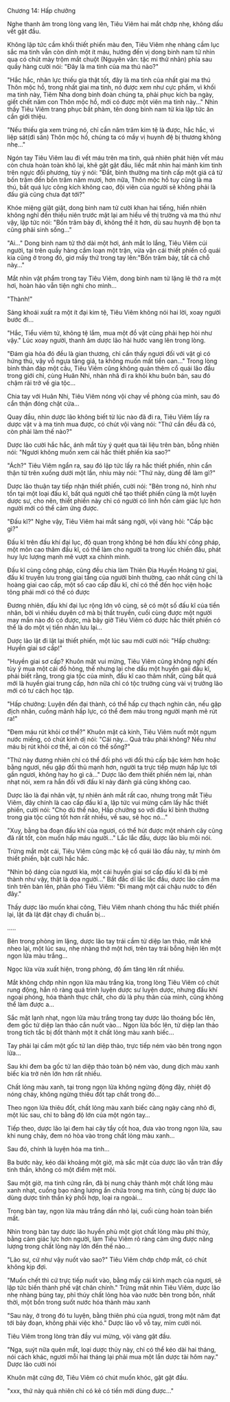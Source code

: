 




Chương 14: Hấp chưởng


Nghe thanh âm trong lòng vang lên, Tiêu Viêm hai mắt chớp nhẹ, không dấu vết gật đầu.

Không lập tức cầm khối thiết phiến màu đen, Tiêu Viêm nhẹ nhàng cầm lục sắc ma tinh vẫn còn dính một ít máu, hướng đến vị dong binh nam tử nhìn qua có chút mày trộm mắt chuột (Nguyên văn: tặc mi thử nhãn) phía sau quầy hàng cười nói: "Đây là ma tinh của ma thú nào?"

"Hắc hắc, nhãn lực thiếu gia thật tốt, đây là ma tinh của nhất giai ma thú Thôn mộc hồ, trong nhất giai ma tinh, nó được xem như cực phẩm, vì khối ma tinh này, Tiêm Nha dong binh đoàn chúng ta, phải phục kích ba ngày, giết chết năm con Thôn mộc hồ, mới có được một viên ma tinh này…" Nhìn thấy Tiêu Viêm trang phục bất phàm, tên dong binh nam tử kia lập tức ân cần giới thiệu.

"Nếu thiếu gia xem trúng nó, chỉ cần năm trăm kim tệ là được, hắc hắc, vì liệp sát(đi săn) Thôn mộc hồ, chúng ta có mầy vị huynh đệ bị thương không nhẹ…"

Ngón tay Tiêu Viêm lau đi vết máu trên ma tinh, quả nhiên phát hiện vết máu còn chưa hoàn toàn khô lại, khẽ gật gật đầu, liếc mắt nhìn hai mảnh kim tinh trên ngực đối phương, tùy ý nói: "Đắt, bình thường ma tinh cấp một giá cả từ bốn trăm đến bốn trăm năm mươi, hơn nữa, Thôn mộc hồ tuy cũng là ma thú, bất quá lực công kích không cao, đội viên của người sẽ không phải là đấu giả cũng chưa đạt tới?"

Khóe miệng giật giật, dong binh nam tử cười khan hai tiếng, hiển nhiên không nghĩ đến thiếu niên trước mặt lại am hiểu về thị trường và ma thú như vậy, lập tức nói: "Bốn trăm bảy đi, không thể ít hơn, dù sau huynh đệ bọn ta cũng phải sinh sống…"

"Ai…" Dong binh nam tử thở dài một hơi, ánh mắt lo lắng, Tiêu Viêm cúi người, tại trên quầy hàng cầm loạn một trận, vừa vặn cái thiết phiến cổ quái kia cũng ở trong đó, giơ mấy thứ trong tay lên:"Bốn trăm bảy, tất cả chỗ này…"

Mắt nhìn vật phẩm trong tay Tiêu Viêm, dong binh nam tử lặng lẽ thở ra một hơi, hoàn hảo vẫn tiện nghi cho mình…

"Thành!"

Sảng khoái xuất ra một ít đại kim tệ, Tiêu Viêm không nói hai lời, xoay người bước đi…

"Hắc, Tiểu viêm tử, không tệ lắm, mua một đồ vật cũng phải hẹp hòi như vậy." Lúc xoay người, thanh âm dược lão hài hước vang lên trong lòng.

"Đám gia hỏa đó đều là gian thương, chỉ cần thấy ngươi đối với vật gì có hứng thú, vậy vỗ ngựa tăng giá, ta không muốn mất tiền oan…" Trong lòng bình thản đáp một câu, Tiêu Viêm cũng không quản thêm cổ quái lão đầu trong giới chỉ, cùng Huân Nhi, nhàn nhã đi ra khỏi khu buôn bán, sau đó chậm rãi trở về gia tộc…

Chia tay với Huân Nhi, Tiêu Viêm nóng vội chạy về phòng của mình, sau đó cẩn thận đóng chặt cửa…

Quay đầu, nhìn dược lão không biết từ lúc nào đã đi ra, Tiêu Viêm lấy ra dược vật v à ma tinh mua được, có chút vội vàng nói: "Thứ cần đều đã có, còn phải làm thế nào?"

Dược lão cười hắc hắc, ánh mắt tùy ý quét qua tài liệu trên bàn, bỗng nhiên nói: "Ngươi không muốn xem cái hắc thiết phiến kia sao?"

"Ách?" Tiêu Viêm ngẩn ra, sau đó lập tức lấy ra hắc thiết phiến, nhìn cẩn thận từ trên xuống dưới một lần, nhíu mày nói: "Thứ này, dùng để làm gì?"

Dược lão thuận tay tiếp nhận thiết phiến, cười nói: "Bên trong nó, hình như tồn tại một loại đấu kĩ, bất quá người chế tạo thiết phiến cũng là một luyện dược sư, cho nên, thiết phiến này chỉ có người có linh hồn cảm giác lực hơn người mới có thể cảm ứng được.

"Đấu kĩ?" Nghe vậy, Tiêu Viêm hai mắt sáng ngời, vội vàng hỏi: "Cấp bậc gì?"

Đấu kĩ trên đấu khí đại lục, độ quan trọng không bé hơn đấu khí công pháp, một môn cao thâm đấu kĩ, có thể làm cho người ta trong lúc chiến đấu, phát huy lực lượng mạnh mẽ vượt xa chính mình.

Đấu kĩ cùng công pháp, cũng đều chia làm Thiên Địa Huyền Hoàng tứ giai, đấu kĩ truyền lưu trong giai tầng của người bình thường, cao nhất cũng chỉ là hoàng giai cao cấp, một số cao cấp đấu kĩ, chỉ có thể đến học viện hoặc tông phái mới có thể có được

Đương nhiên, đấu khí đại lục rộng lớn vô cùng, sẽ có một số đấu kĩ của tiền nhân, bởi vì nhiều duyên cớ mà bị thất truyền, cuối cùng được một người may mắn nào đó có được, mà bây giờ Tiêu Viêm có được hắc thiết phiến có thể là do một vị tiền nhân lưu lại…

Dược lão lật đi lật lại thiết phiến, một lúc sau mới cười nói: "Hấp chưởng: Huyền giai sơ cấp!"

"Huyền giai sơ cấp? Khuôn mặt vui mừng, Tiêu Viêm cũng không nghĩ đến tùy ý mua một cái đồ hỏng, thế nhưng lại che dấu một huyền gaii đấu kĩ, phải biết rằng, trong gia tộc của mình, đấu kĩ cao thâm nhất, cũng bất quá mới là huyền giai trung cấp, hơn nữa chỉ có tộc trưởng cùng vài vị trưởng lão mới có tư cách học tập.

"Hấp chưởng: Luyện đến đại thành, có thể hấp cự thạch nghìn cân, nếu gặp địch nhân, cuồng mãnh hấp lực, có thể đem máu trong người mạnh mẽ rút ra!"

"Đem máu rút khỏi cơ thể?" Khuôn mặt cả kinh, Tiêu Viêm nuốt một ngụm nước miếng, có chút kinh dị nói: "Cái này… Quá trâu phải không? Nếu như máu bị rút khỏi cơ thể, ai còn có thể sống?"

"Thứ này đương nhiên chỉ có thể đối phó với đối thủ cấp bậc kém hơn hoặc bằng ngươi, nếu gặp đối thủ mạnh hơn, người ta trực tiếp mượn hấp lực tới gần ngươi, không hay ho gì cả…" Dược lão đem thiết phiến ném lại, nhàn nhạt nói, xem ra hắn đối với đấu kĩ này đánh giá cũng không cao.

Dược lão là đại nhân vật, tự nhiên ánh mắt rất cao, nhưng trong mắt Tiêu Viêm, đây chính là cao cấp đấu kĩ a, lập tức vui mừng cầm lấy hắc thiết phiến, cười nói: "Cho dù thế nào, Hấp chưởng so với đấu kĩ bình thường trong gia tộc cũng tốt hơn rất nhiều, về sau, sẽ học nó…"

"Xuy, bằng ba đoạn đấu khí của ngươi, có thể hút được một nhánh cây cũng đã rất tốt, còn muốn hấp máu người…" Lắc lắc đầu, dược lão bĩu môi nói.

Trừng mắt một cái, Tiêu Viêm cũng mặc kệ cổ quái lão đầu này, tự mình ôm thiết phiến, bật cười hắc hắc.

"Nhìn bộ dáng của ngươi kìa, một cái huyền giai sơ cấp đấu kĩ đã bị mê thành như vậy, thật là dọa người…" Bất đắc dĩ lắc lắc đầu, dược lão cầm ma tinh trên bàn lên, phân phó Tiêu Viêm: "Đi mang một cái chậu nước to đến đây."

Thấy dược lão muốn khai công, Tiêu Viêm nhanh chóng thu hắc thiết phiến lại, lật đà lật đật chạy đi chuẩn bị…

…..

Bên trong phòng im lặng, dược lão tay trái cầm tử diệp lan thảo, mắt khẽ nheo lại, một lúc sau, nhẹ nhàng thở một hơi, trên tay trái bỗng hiện lên một ngọn lửa màu trắng…

Ngọc lửa vừa xuất hiện, trong phòng, độ ấm tăng lên rất nhiều.

Mắt không chớp nhìn ngọn lửa màu trắng kia, trong lòng Tiêu Viêm có chút rung động, hắn rõ ràng quá trình luyện dược sư luyện dược, nhưng đấu khí ngoại phóng, hóa thành thực chất, cho dù là phụ thân của mình, cũng không thể làm được a…

Sắc mặt lạnh nhạt, ngọn lửa màu trắng trong tay dược lão thoáng bốc lên, đem gốc tử diệp lan thảo cắn nuốt vào… Ngọn lửa bốc lên, tử diệp lan thảo trong tích tắc bị đốt thành một ít chất lỏng màu xanh biếc…

Tay phải lại cầm một gốc tử lan diệp thảo, trực tiếp ném vào bên trong ngọn lửa…

Sau khi đem ba gốc tử lan diệp thảo toàn bộ ném vào, dung dịch màu xanh biếc kia trở nên lớn hơn rất nhiều.

Chất lỏng màu xanh, tại trong ngọn lửa không ngừng động đậy, nhiệt độ nóng cháy, không ngừng thiêu đốt tạp chất trong đó…

Theo ngọn lửa thiêu đốt, chất lỏng màu xanh biếc càng ngày càng nhỏ đi, một lúc sau, chỉ to bằng độ lớn của một ngón tay…

Tiếp theo, dược lão lại đem hai cây tẩy cốt hoa, đưa vào trong ngọn lửa, sau khi nung chảy, đem nó hòa vào trong chất lỏng màu xanh…

Sau đó, chính là luyện hóa ma tinh…

Ba bước này, kéo dài khoảng một giờ, mà sắc mặt của dược lão vẫn tràn đầy tinh thần, không có một điểm mệt mỏi.

Sau một giờ, ma tinh cứng rắn, đã bị nung chảy thành một chất lỏng màu xanh nhạt, cuồng bạo năng lượng ẩn chứa trong ma tinh, cũng bị dược lão dùng dược tính thần kỳ phối hợp, loại ra ngoài…

Trong bàn tay, ngọn lửa màu trắng dần nhỏ lại, cuối cùng hoàn toàn biến mất.

Nhìn trong bàn tay dược lão huyền phù một giọt chất lỏng màu phỉ thúy, bằng cảm giác lực hơn người, làm Tiêu Viêm rõ ràng cảm ứng được năng lượng trong chất lỏng này lớn đến thế nào…

"Lão sư, cứ như vậy nuốt vào sao?" Tiêu Viêm chớp chớp mắt, có chút không kịp đợi.

"Muốn chết thì cứ trực tiếp nuốt vào, bằng mấy cái kinh mạch của ngươi, sẽ lập tức biến thành phế vật chân chính." Trừng mắt nhìn Tiêu Viêm, dược lão nhẹ nhàng búng tay, phỉ thúy chất lỏng hòa vào nước bên trong bồn, nhất thời, một bồn trong suốt nước hóa thành màu xanh

"Sau này, ở trong đó tu luyện, bằng thiên phú của ngươi, trong một năm đạt tới bảy đoạn, không phải việc khó." Dược lão vỗ vỗ tay, mỉm cười nói.

Tiêu Viêm trong lòng tràn đầy vui mừng, vội vàng gật đầu.

"Nga, suýt nữa quên mất, loại dược thủy này, chỉ có thể kéo dài hai tháng, nói cách khác, ngươi mỗi hai tháng lại phải mua một lần dược tài hôm nay." Dược lão cười nói

Khuôn mặt cứng đờ, Tiêu Viêm có chút muốn khóc, gật gật đầu.

"xxx, thứ này quả nhiên chỉ có kẻ có tiền mới dùng được…"




